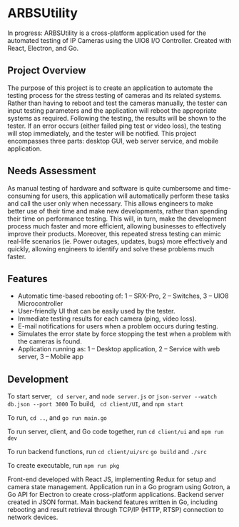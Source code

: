 # ARBSUtility
In progress: ARBSUtility is a cross-platform application used for the automated testing of IP Cameras using the UIO8 I/O Controller. Created with React, Electron, and Go.

## Project Overview
The purpose of this project is to create an application to automate the testing process for the stress testing of cameras and its related systems. Rather than having to reboot and test the cameras manually, the tester can input testing parameters and the application will reboot the appropriate systems as required. Following the testing, the results will be shown to the tester. If an error occurs (either failed ping test or video loss), the testing will stop immediately, and the tester will be notified. This project encompasses three parts: desktop GUI, web server service, and mobile application.

## Needs Assessment
As manual testing of hardware and software is quite cumbersome and time-consuming for users, this application will automatically perform these tasks and call the user only when necessary. This allows engineers to make better use of their time and make new developments, rather than spending their time on performance testing. This will, in turn, make the development process much faster and more efficient, allowing businesses to effectively improve their products. Moreover, this repeated stress testing can mimic real-life scenarios (ie. Power outages, updates, bugs) more effectively and quickly, allowing engineers to identify and solve these problems much faster.

## Features 
-	Automatic time-based rebooting of: 1 – SRX-Pro, 2 – Switches, 3 – UIO8 Microcontroller
-	User-friendly UI that can be easily used by the tester.
-	Immediate testing results for each camera (ping, video loss).
-	E-mail notifications for users when a problem occurs during testing.
-	Simulates the error state by force stopping the test when a problem with the cameras is found.
-	Application running as: 1 – Desktop application, 2 – Service with web server, 3 – Mobile app

## Development 
To start server, 
`
cd server`, and `node server.js` or `json-server --watch db.json --port 3000`
To build, 
`
cd client/UI`, and `npm start`

To run,
`cd ..`, and `go run main.go`

To run server, client, and Go code together, run 
`cd client/ui` and `npm run dev`

To run backend functions, run
`cd client/ui/src` `go build` and `./src`

To create executable, run 
`npm run pkg`


Front-end developed with React JS, implementing Redux for setup and camera state management. Application run in a Go program using Gotron, a Go API for Electron to create cross-platform applications. Backend server created in JSON format. Main backend features written in Go, including rebooting and result retrieval through TCP/IP (HTTP, RTSP) connection to network devices.
